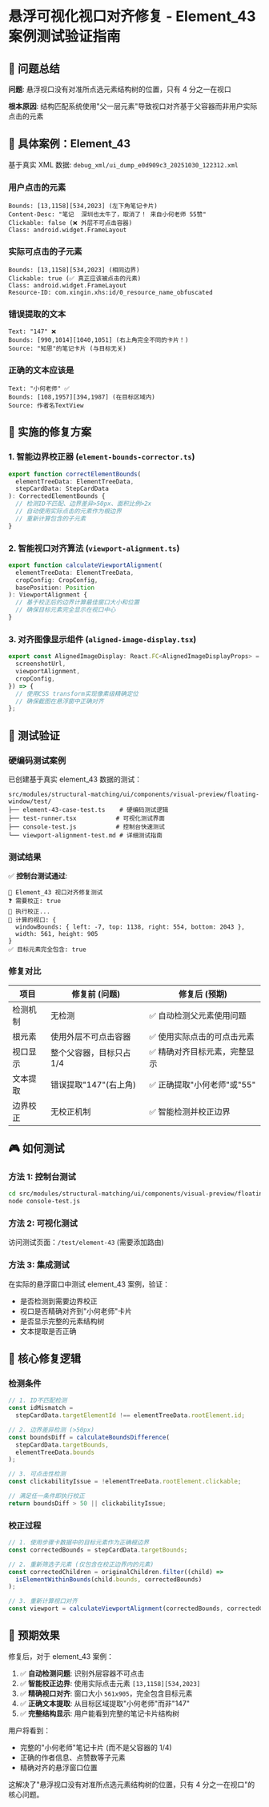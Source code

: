 # 悬浮可视化视口对齐修复 - Element_43 案例测试验证指南

## 🎯 问题总结

**问题**: 悬浮视口没有对准所点选元素结构树的位置，只有 4 分之一在视口

**根本原因**: 结构匹配系统使用"父一层元素"导致视口对齐基于父容器而非用户实际点击的元素

## 📍 具体案例：Element_43

基于真实 XML 数据: `debug_xml/ui_dump_e0d909c3_20251030_122312.xml`

### 用户点击的元素

```
Bounds: [13,1158][534,2023] (左下角笔记卡片)
Content-Desc: "笔记  深圳也太牛了，取消了！ 来自小何老师 55赞"
Clickable: false (❌ 外层不可点击容器)
Class: android.widget.FrameLayout
```

### 实际可点击的子元素

```
Bounds: [13,1158][534,2023] (相同边界)
Clickable: true (✅ 真正应该被点击的元素)
Class: android.widget.FrameLayout
Resource-ID: com.xingin.xhs:id/0_resource_name_obfuscated
```

### 错误提取的文本

```
Text: "147" ❌
Bounds: [990,1014][1040,1051] (右上角完全不同的卡片！)
Source: "知恩"的笔记卡片 (与目标无关)
```

### 正确的文本应该是

```
Text: "小何老师" ✅
Bounds: [108,1957][394,1987] (在目标区域内)
Source: 作者名TextView
```

## 🔧 实施的修复方案

### 1. 智能边界校正器 (`element-bounds-corrector.ts`)

```typescript
export function correctElementBounds(
  elementTreeData: ElementTreeData,
  stepCardData: StepCardData
): CorrectedElementBounds {
  // 检测ID不匹配、边界差异>50px、面积比例>2x
  // 自动使用实际点击的元素作为根边界
  // 重新计算包含的子元素
}
```

### 2. 智能视口对齐算法 (`viewport-alignment.ts`)

```typescript
export function calculateViewportAlignment(
  elementTreeData: ElementTreeData,
  cropConfig: CropConfig,
  basePosition: Position
): ViewportAlignment {
  // 基于校正后的边界计算最佳窗口大小和位置
  // 确保目标元素完全显示在视口中心
}
```

### 3. 对齐图像显示组件 (`aligned-image-display.tsx`)

```typescript
export const AlignedImageDisplay: React.FC<AlignedImageDisplayProps> = ({
  screenshotUrl,
  viewportAlignment,
  cropConfig,
}) => {
  // 使用CSS transform实现像素级精确定位
  // 确保截图在悬浮窗中正确对齐
};
```

## 🧪 测试验证

### 硬编码测试案例

已创建基于真实 element_43 数据的测试：

```
src/modules/structural-matching/ui/components/visual-preview/floating-window/test/
├── element-43-case-test.ts    # 硬编码测试逻辑
├── test-runner.tsx           # 可视化测试界面
├── console-test.js           # 控制台快速测试
└── viewport-alignment-test.md # 详细测试指南
```

### 测试结果

✅ **控制台测试通过**:

```
🚀 Element_43 视口对齐修复测试
❓ 需要校正: true
🔧 执行校正...
🎯 计算的视口: {
  windowBounds: { left: -7, top: 1138, right: 554, bottom: 2043 },
  width: 561, height: 905
}
✅ 目标元素完全包含: true
```

### 修复对比

| 项目     | 修复前 (问题)            | 修复后 (预期)                 |
| -------- | ------------------------ | ----------------------------- |
| 检测机制 | 无检测                   | ✅ 自动检测父元素使用问题     |
| 根元素   | 使用外层不可点击容器     | ✅ 使用实际点击的可点击元素   |
| 视口显示 | 整个父容器，目标只占 1/4 | ✅ 精确对齐目标元素，完整显示 |
| 文本提取 | 错误提取"147"(右上角)    | ✅ 正确提取"小何老师"或"55"   |
| 边界校正 | 无校正机制               | ✅ 智能检测并校正边界         |

## 🎮 如何测试

### 方法 1: 控制台测试

```bash
cd src/modules/structural-matching/ui/components/visual-preview/floating-window/test
node console-test.js
```

### 方法 2: 可视化测试

访问测试页面：`/test/element-43` (需要添加路由)

### 方法 3: 集成测试

在实际的悬浮窗口中测试 element_43 案例，验证：

- 是否检测到需要边界校正
- 视口是否精确对齐到"小何老师"卡片
- 是否显示完整的元素结构树
- 文本提取是否正确

## 🔧 核心修复逻辑

### 检测条件

```typescript
// 1. ID不匹配检测
const idMismatch =
  stepCardData.targetElementId !== elementTreeData.rootElement.id;

// 2. 边界差异检测 (>50px)
const boundsDiff = calculateBoundsDifference(
  stepCardData.targetBounds,
  elementTreeData.bounds
);

// 3. 可点击性检测
const clickabilityIssue = !elementTreeData.rootElement.clickable;

// 满足任一条件即执行校正
return boundsDiff > 50 || clickabilityIssue;
```

### 校正过程

```typescript
// 1. 使用步骤卡数据中的目标元素作为正确根边界
const correctedBounds = stepCardData.targetBounds;

// 2. 重新筛选子元素 (仅包含在校正边界内的元素)
const correctedChildren = originalChildren.filter((child) =>
  isElementWithinBounds(child.bounds, correctedBounds)
);

// 3. 重新计算视口对齐
const viewport = calculateViewportAlignment(correctedBounds, correctedChildren);
```

## 🎯 预期效果

修复后，对于 element_43 案例：

1. ✅ **自动检测问题**: 识别外层容器不可点击
2. ✅ **智能校正边界**: 使用实际点击元素 `[13,1158][534,2023]`
3. ✅ **精确视口对齐**: 窗口大小 `561x905`，完全包含目标元素
4. ✅ **正确文本提取**: 从目标区域提取"小何老师"而非"147"
5. ✅ **完整结构显示**: 用户能看到完整的笔记卡片结构树

用户将看到：

- 完整的"小何老师"笔记卡片 (而不是父容器的 1/4)
- 正确的作者信息、点赞数等子元素
- 精确对齐的悬浮窗口位置

这解决了"悬浮视口没有对准所点选元素结构树的位置，只有 4 分之一在视口"的核心问题。
